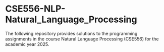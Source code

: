 # CSE556-NLP-Natural_Language_Processing
The following repository provides solutions to the programming assignments in the course Natural Language Processing (CSE556) for the academic year 2025.
